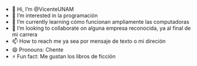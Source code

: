 - 👋 Hi, I’m @VicenteUNAM
- 👀 I’m interested in la programación
- 🌱 I’m currently learning cómo funcionan ampliamente las computadoras
- 💞️ I’m looking to collaborate on alguna empresa reconocida, ya al final de mi carrera
- 📫 How to reach me  ya sea por mensaje de texto o mi direción
- 😄 Pronouns: Chente
- ⚡ Fun fact: Me gustan los libros de ficción

<!---
VicenteUNAM/VicenteUNAM is a ✨ special ✨ repository because its `README.md` (this file) appears on your GitHub profile.
You can click the Preview link to take a look at your changes.
--->
